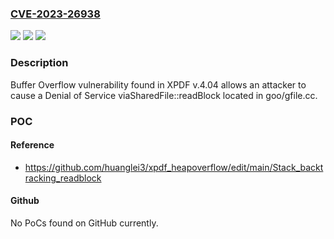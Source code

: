 ### [CVE-2023-26938](https://cve.mitre.org/cgi-bin/cvename.cgi?name=CVE-2023-26938)
![](https://img.shields.io/static/v1?label=Product&message=n%2Fa&color=blue)
![](https://img.shields.io/static/v1?label=Version&message=n%2Fa&color=blue)
![](https://img.shields.io/static/v1?label=Vulnerability&message=n%2Fa&color=brighgreen)

### Description

Buffer Overflow vulnerability found in XPDF v.4.04 allows an attacker to cause a Denial of Service viaSharedFile::readBlock located in goo/gfile.cc.

### POC

#### Reference
- https://github.com/huanglei3/xpdf_heapoverflow/edit/main/Stack_backtracking_readblock

#### Github
No PoCs found on GitHub currently.

